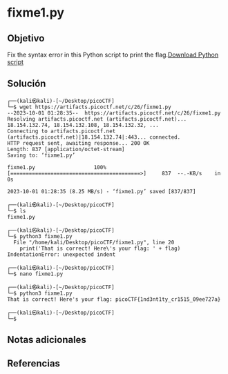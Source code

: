 # fixme1.py
## Objetivo
Fix the syntax error in this Python script to print the flag.[Download Python script](https://artifacts.picoctf.net/c/26/fixme1.py)
## Solución
```
┌──(kali㉿kali)-[~/Desktop/picoCTF]
└─$ wget https://artifacts.picoctf.net/c/26/fixme1.py                                       
--2023-10-01 01:28:35--  https://artifacts.picoctf.net/c/26/fixme1.py
Resolving artifacts.picoctf.net (artifacts.picoctf.net)... 18.154.132.74, 18.154.132.108, 18.154.132.32, ...
Connecting to artifacts.picoctf.net (artifacts.picoctf.net)|18.154.132.74|:443... connected.
HTTP request sent, awaiting response... 200 OK
Length: 837 [application/octet-stream]
Saving to: ‘fixme1.py’

fixme1.py                   100%[==========================================>]     837  --.-KB/s    in 0s      

2023-10-01 01:28:35 (8.25 MB/s) - ‘fixme1.py’ saved [837/837]

┌──(kali㉿kali)-[~/Desktop/picoCTF]
└─$ ls
fixme1.py

┌──(kali㉿kali)-[~/Desktop/picoCTF]
└─$ python3 fixme1.py   
  File "/home/kali/Desktop/picoCTF/fixme1.py", line 20
    print('That is correct! Here\'s your flag: ' + flag)
IndentationError: unexpected indent

┌──(kali㉿kali)-[~/Desktop/picoCTF]
└─$ nano fixme1.py    

┌──(kali㉿kali)-[~/Desktop/picoCTF]
└─$ python3 fixme1.py
That is correct! Here's your flag: picoCTF{1nd3nt1ty_cr1515_09ee727a}

┌──(kali㉿kali)-[~/Desktop/picoCTF]
└─$ 
```
## Notas adicionales
## Referencias